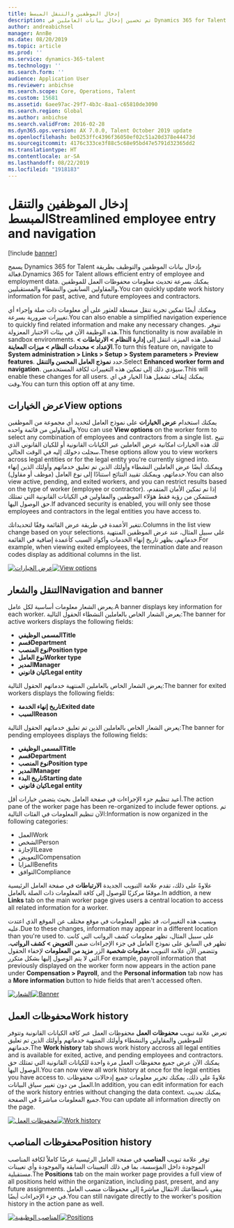```yaml
---
title: إدخال الموظفين والتنقل المبسط
description: تم تحسين إدخال بيانات العاملين في Dynamics 365 for Talent للسماح بالإدخال السريع لجميع الموظفين، سواء السابقين أو النشطاء أو المستقبليين. تم تحديث نموذج تنقل مبسط/مدمج للعثور على المعلومات ذات الصلة وعرض وإجراء أي تحديثات ضرورية بسرعة.
author: andreabichsel
manager: AnnBe
ms.date: 08/20/2019
ms.topic: article
ms.prod: ''
ms.service: dynamics-365-talent
ms.technology: ''
ms.search.form: ''
audience: Application User
ms.reviewer: anbichse
ms.search.scope: Core, Operations, Talent
ms.custom: 15681
ms.assetid: 6aee97ac-29f7-4b3c-8aa1-c65810de3090
ms.search.region: Global
ms.author: anbichse
ms.search.validFrom: 2016-02-28
ms.dyn365.ops.version: AX 7.0.0, Talent October 2019 update
ms.openlocfilehash: be0253ffc4396f36050ef02c51a20d378e44473d
ms.sourcegitcommit: 4176c333ce3f88c5c68e95bd47e5791d32365dd2
ms.translationtype: HT
ms.contentlocale: ar-SA
ms.lasthandoff: 08/22/2019
ms.locfileid: "1918183"
---
```

# <a name="streamlined-employee-entry-and-navigation"></a><span data-ttu-id="5538d-104">إدخال الموظفين والتنقل المبسط</span><span class="sxs-lookup"><span data-stu-id="5538d-104">Streamlined employee entry and navigation</span></span>

[!include [banner](includes/banner.md)]

<span data-ttu-id="5538d-105">يسمح Dynamics 365 for Talent بإدخال بيانات الموظفين والتوظيف بطريقة فعالة.</span><span class="sxs-lookup"><span data-stu-id="5538d-105">Dynamics 365 for Talent allows efficient entry of employee and employment data.</span></span> <span data-ttu-id="5538d-106">يمكنك بسرعة تحديث معلومات محفوظات العمل للموظفين والمقاولين السابقين والنشطاء والمستقبليين.</span><span class="sxs-lookup"><span data-stu-id="5538d-106">You can quickly update work history information for past, active, and future employees and contractors.</span></span>

<span data-ttu-id="5538d-107">ويمكنك أيضًا تمكين تجربة تنقل مبسطة للعثور على أي معلومات ذات صلة وإجراء أي تغييرات ضرورية بسرعة.</span><span class="sxs-lookup"><span data-stu-id="5538d-107">You can also enable a simplified navigation experience to quickly find related information and make any necessary changes.</span></span> <span data-ttu-id="5538d-108">تتوفر هذه الوظيفة الآن في بيئات الاختبار المعزولة.</span><span class="sxs-lookup"><span data-stu-id="5538d-108">This functionality is now available in sandbox environments.</span></span> <span data-ttu-id="5538d-109">لتشغيل هذه الميزة، انتقل إلى **إدارة النظام > الارتباطات > الإعداد > محددات النظام‬ > ميزات المعاينة‬**.</span><span class="sxs-lookup"><span data-stu-id="5538d-109">To turn this feature on, navigate to **System administration > Links > Setup > System parameters > Preview features**.</span></span> <span data-ttu-id="5538d-110">حدد **نموذج العامل المحسن والتنقل‬**.</span><span class="sxs-lookup"><span data-stu-id="5538d-110">Select **Enhanced worker form and navigation**.</span></span> <span data-ttu-id="5538d-111">سيؤدي ذلك إلى تمكين هذه التغييرات لكافة المستخدمين.</span><span class="sxs-lookup"><span data-stu-id="5538d-111">This will enable these changes for all users.</span></span> <span data-ttu-id="5538d-112">يمكنك إيقاف تشغيل هذا الخيار في اي وقت.</span><span class="sxs-lookup"><span data-stu-id="5538d-112">You can turn this option off at any time.</span></span>

## <a name="view-options"></a><span data-ttu-id="5538d-113">عرض الخيارات</span><span class="sxs-lookup"><span data-stu-id="5538d-113">View options</span></span>

<span data-ttu-id="5538d-114">يمكنك استخدام **عرض الخيارات** على نموذج العامل لتحديد أي مجموعة من الموظفين والمقاولين من قائمة واحده.</span><span class="sxs-lookup"><span data-stu-id="5538d-114">You can use **View options** on the worker form to select any combination of employees and contractors from a single list.</span></span> <span data-ttu-id="5538d-115">تتيح لك هذه الخيارات امكانية عرض العاملين عبر الكيانات القانونية أو للكيان القانوني الذي سجلت دخولك إليه في الوقت الحالي.</span><span class="sxs-lookup"><span data-stu-id="5538d-115">These options allow you to view workers across legal entities or for the legal entity you're currently signed into.</span></span> <span data-ttu-id="5538d-116">ويمكنك أيضًا عرض العاملين النشطاء وأولئك الذين تم تعليق خدماتهم وأولئك الذين إنهاء خدماتهم، ويمكنك تقييد النتائج استنادًا إلى نوع العامل (موظف أو مقاول).</span><span class="sxs-lookup"><span data-stu-id="5538d-116">You can also view active, pending, and exited workers, and you can restrict results based on the type of worker (employee or contractor).</span></span> <span data-ttu-id="5538d-117">إذا تم تمكين الأمان المتقدم، فستتمكن من رؤية فقط هؤلاء الموظفين والمقاولين في الكيانات القانونية التي تمتلك حق الوصول اليها.</span><span class="sxs-lookup"><span data-stu-id="5538d-117">If advanced security is enabled, you will only see those employees and contractors in the legal entities you have access to.</span></span>

<span data-ttu-id="5538d-118">تتغير الأعمدة في طريقة عرض القائمة وفقًا لتحديداتك.</span><span class="sxs-lookup"><span data-stu-id="5538d-118">Columns in the list view change based on your selections.</span></span> <span data-ttu-id="5538d-119">على سبيل المثال، عند عرض الموظفين المنتهية خدماتهم، يظهر تاريخ إنهاء الخدمات وأكواد السبب كأعمدة إضافية في القائمة.</span><span class="sxs-lookup"><span data-stu-id="5538d-119">For example, when viewing exited employees, the termination date and reason codes display as additional columns in the list.</span></span> 

<span data-ttu-id="5538d-120">[![عرض الخيارات](./media/Worker-view-option.png)](./media/worker-view-option.png)</span><span class="sxs-lookup"><span data-stu-id="5538d-120">[![View options](./media/Worker-view-option.png)](./media/worker-view-option.png)</span></span>

## <a name="navigation-and-banner"></a><span data-ttu-id="5538d-121">التنقل والشعار</span><span class="sxs-lookup"><span data-stu-id="5538d-121">Navigation and banner</span></span>

<span data-ttu-id="5538d-122">يعرض الشعار معلومات أساسية لكل عامل.</span><span class="sxs-lookup"><span data-stu-id="5538d-122">A banner displays key information for each worker.</span></span> <span data-ttu-id="5538d-123">يعرض الشعار الخاص بالعاملين النشطاء الحقول التالية:</span><span class="sxs-lookup"><span data-stu-id="5538d-123">The banner for active workers displays the following fields:</span></span>

- <span data-ttu-id="5538d-124">**المسمى الوظيفي**</span><span class="sxs-lookup"><span data-stu-id="5538d-124">**Title**</span></span>
- <span data-ttu-id="5538d-125">**قسم**</span><span class="sxs-lookup"><span data-stu-id="5538d-125">**Department**</span></span>
- <span data-ttu-id="5538d-126">**نوع المنصب**</span><span class="sxs-lookup"><span data-stu-id="5538d-126">**Position type**</span></span>
- <span data-ttu-id="5538d-127">**نوع العامل**</span><span class="sxs-lookup"><span data-stu-id="5538d-127">**Worker type**</span></span>
- <span data-ttu-id="5538d-128">**المدير**</span><span class="sxs-lookup"><span data-stu-id="5538d-128">**Manager**</span></span>
- <span data-ttu-id="5538d-129">**كيان قانوني**</span><span class="sxs-lookup"><span data-stu-id="5538d-129">**Legal entity**</span></span>

<span data-ttu-id="5538d-130">يعرض الشعار الخاص بالعاملين المنتهية خدماتهم الحقول التالية:</span><span class="sxs-lookup"><span data-stu-id="5538d-130">The banner for exited workers displays the following fields:</span></span>

- <span data-ttu-id="5538d-131">**تاريخ إنهاء الخدمة**</span><span class="sxs-lookup"><span data-stu-id="5538d-131">**Exited date**</span></span>
- <span data-ttu-id="5538d-132">**السبب**</span><span class="sxs-lookup"><span data-stu-id="5538d-132">**Reason**</span></span>

<span data-ttu-id="5538d-133">يعرض الشعار الخاص بالعاملين الذين تم تعليق خدماتهم الحقول التالية:</span><span class="sxs-lookup"><span data-stu-id="5538d-133">The banner for pending employees displays the following fields:</span></span>

- <span data-ttu-id="5538d-134">**المسمى الوظيفي**</span><span class="sxs-lookup"><span data-stu-id="5538d-134">**Title**</span></span>
- <span data-ttu-id="5538d-135">**قسم**</span><span class="sxs-lookup"><span data-stu-id="5538d-135">**Department**</span></span>
- <span data-ttu-id="5538d-136">**نوع المنصب**</span><span class="sxs-lookup"><span data-stu-id="5538d-136">**Position type**</span></span>
- <span data-ttu-id="5538d-137">**المدير**</span><span class="sxs-lookup"><span data-stu-id="5538d-137">**Manager**</span></span>
- <span data-ttu-id="5538d-138">**تاريخ البدء**</span><span class="sxs-lookup"><span data-stu-id="5538d-138">**Starting date**</span></span>
- <span data-ttu-id="5538d-139">**كيان قانوني**</span><span class="sxs-lookup"><span data-stu-id="5538d-139">**Legal entity**</span></span>

<span data-ttu-id="5538d-140">أعيد تنظيم جزء الإجراءات في صفحة العامل بحيث يتضمن خيارات أقل.</span><span class="sxs-lookup"><span data-stu-id="5538d-140">The action pane of the worker page has been re-organized to include fewer options.</span></span> <span data-ttu-id="5538d-141">تم الآن تنظيم المعلومات في الفئات التالية:</span><span class="sxs-lookup"><span data-stu-id="5538d-141">Information is now organized in the following categories:</span></span> 

- <span data-ttu-id="5538d-142">العمل</span><span class="sxs-lookup"><span data-stu-id="5538d-142">Work</span></span>
- <span data-ttu-id="5538d-143">الشخص</span><span class="sxs-lookup"><span data-stu-id="5538d-143">Person</span></span>
- <span data-ttu-id="5538d-144">الإجازة</span><span class="sxs-lookup"><span data-stu-id="5538d-144">Leave</span></span>
- <span data-ttu-id="5538d-145">التعويض</span><span class="sxs-lookup"><span data-stu-id="5538d-145">Compensation</span></span>
- <span data-ttu-id="5538d-146">المزايا</span><span class="sxs-lookup"><span data-stu-id="5538d-146">Benefits</span></span>
- <span data-ttu-id="5538d-147">التوافق</span><span class="sxs-lookup"><span data-stu-id="5538d-147">Compliance</span></span>

<span data-ttu-id="5538d-148">علاوةً على ذلك، تقدم علامة التبويب الجديدة **الارتباطات** في صفحة العامل الرئيسية موقعًا مركزيًا للوصول إلى كافة المعلومات ذات الصلة بالعامل.</span><span class="sxs-lookup"><span data-stu-id="5538d-148">In addtion, a new **Links** tab on the main worker page gives users a central location to access all related information for a worker.</span></span>

<span data-ttu-id="5538d-149">وبسبب هذه التغييرات، قد تظهر المعلومات في موقع مختلف عن الموقع الذي اعتدت عليه.</span><span class="sxs-lookup"><span data-stu-id="5538d-149">Due to these changes, information may appear in a different location than you're used to.</span></span> <span data-ttu-id="5538d-150">على سبيل المثال، تظهر معلومات كشف الرواتب‬ التي كانت تظهر في السابق على نموذج العامل في جزء الإجراءات ضمن **التعويض > كشف الرواتب‬**، وتتضمن الآن علامة التبويب **معلومات شخصية** الزر **مزيد من المعلومات‬** لإخفاء الحقول التي لا يتم الوصول إليها بشكل متكرر.</span><span class="sxs-lookup"><span data-stu-id="5538d-150">For example, payroll information that previously displayed on the worker form now appears in the action pane under **Compensation > Payroll**, and the **Personal information** tab now has a **More information** button to hide fields that aren't accessed often.</span></span>

<span data-ttu-id="5538d-151">[![الشعار](./media/Banner.png)](./media/Banner.png)</span><span class="sxs-lookup"><span data-stu-id="5538d-151">[![Banner](./media/Banner.png)](./media/Banner.png)</span></span>

## <a name="work-history"></a><span data-ttu-id="5538d-152">محفوظات العمل</span><span class="sxs-lookup"><span data-stu-id="5538d-152">Work history</span></span>

<span data-ttu-id="5538d-153">تعرض علامة تبويب **محفوظات العمل** محفوظات العمل عبر كافة الكيانات القانونية وتتوفر للموظفين والمقاولين والنشطاء وأولئك المنتهية خدماتهم وأولئك الذين تم تعليق خدماتهم.</span><span class="sxs-lookup"><span data-stu-id="5538d-153">The **Work history** tab shows work history accross all legal entities and is available for exited, active, and pending employees and contractors.</span></span> <span data-ttu-id="5538d-154">يمكنك الآن عرض جميع محفوظات العمل مرة واحدة للكيانات القانونية التي تمتلك حق الوصول اليها.</span><span class="sxs-lookup"><span data-stu-id="5538d-154">You can now view all work history at once for the legal entities you have access to.</span></span> <span data-ttu-id="5538d-155">علاوةً على ذلك، يمكنك تحرير معلومات جميع إدخالات محفوظات العمل من دون تغيير سياق البيانات.</span><span class="sxs-lookup"><span data-stu-id="5538d-155">In addition, you can edit information for each of the work history entries without changing the data context.</span></span> <span data-ttu-id="5538d-156">يمكنك تحديث جميع المعلومات مباشرةً في الصفحة.</span><span class="sxs-lookup"><span data-stu-id="5538d-156">You can update all information directly on the page.</span></span> 

<span data-ttu-id="5538d-157">[![محفوظات العمل](./media/Worker-work-history.png)](./media/Worker-work-history.png)</span><span class="sxs-lookup"><span data-stu-id="5538d-157">[![Work history](./media/Worker-work-history.png)](./media/Worker-work-history.png)</span></span>

## <a name="position-history"></a><span data-ttu-id="5538d-158">محفوظات المناصب</span><span class="sxs-lookup"><span data-stu-id="5538d-158">Position history</span></span>

<span data-ttu-id="5538d-159">توفر علامة تبويب **المناصب** في صفحة العامل الرئيسية عرضًا كاملاً لكافة المناصب الموجودة داخل المؤسسة، بما في ذلك التعيينات السابقة والموجودة وأي تعيينات مستقبلية.</span><span class="sxs-lookup"><span data-stu-id="5538d-159">The **Positions** tab on the main worker page provides a full view of all positions held within the organization, including past, present, and any future assignments.</span></span> <span data-ttu-id="5538d-160">يبقى باستطاعتك الانتقال مباشرةً إلى محفوظات منصب العامل في جزء الإجراءات أيضًا.</span><span class="sxs-lookup"><span data-stu-id="5538d-160">You can still navigate directly to the worker's position history in the action pane as well.</span></span>

<span data-ttu-id="5538d-161">[![المناصب الوظيفية](./media/Worker-position-history.png)](./media/Worker-position-history.png)</span><span class="sxs-lookup"><span data-stu-id="5538d-161">[![Positions](./media/Worker-position-history.png)](./media/Worker-position-history.png)</span></span>

